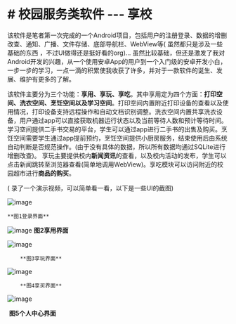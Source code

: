 # # 校园服务类软件 --- 享校

该软件是笔者第一次完成的一个Android项目，包括用户的注册登录、数据的增删改查、通知、广播、文件存储、底部导航栏、WebView等( 虽然都只是涉及一些基础的东西 ，不过UI做得还是挺好看的org)...
虽然比较基础，但还是激发了我对Android开发的兴趣，从一个使用安卓App的用户到一个入门级的安卓开发小白，一步一步的学习，一点一滴的积累使我收获了许多，并对于一款软件的诞生、发展、维护有更多的了解。

该软件主要分为三个功能：**享用、享玩、享吃**。其中享用定为四个方面：**打印空间、洗衣空间、烹饪空间以及学习空间**。打印空间内置附近打印设备的查看以及使用情况，打印设备支持远程操作和自动文档识别调整。洗衣空间内置共享洗衣设备，用户通过app可以直接获取机器运行状态以及当前等待人数和预计等待时间。学习空间提供二手书交易的平台，学生可以通过app进行二手书的出售及购买。烹饪空间需要学生通过app提前预约，烹饪空间提供小厨房服务，结束使用后由系统自动判断是否规范操作。(由于没有具体的数据，所以所有数据均通过SQLite进行增删改查)。 
享玩主要提供校内**新闻资讯**的查看，以及校内活动的发布，学生可以点击新闻跳转至浏览器查看(简单地调用WebView)。享吃模块可以访问附近的校园超市进行**商品的购买**。

( 录了一个演示视频，可以简单看一看，以下是一些UI的截图)

![image](https://user-images.githubusercontent.com/49552090/109638691-44351e80-7b89-11eb-9fbd-393d8f67f569.png)

	**图1登录界面**

![image](https://user-images.githubusercontent.com/49552090/109638726-50b97700-7b89-11eb-87a5-55bfe4ffb8dd.png)
**图2享用界面**

![image](https://user-images.githubusercontent.com/49552090/109638751-5b740c00-7b89-11eb-8bae-e196c3a2243c.png)

		**图3享玩界面**

![image](https://user-images.githubusercontent.com/49552090/109638778-63cc4700-7b89-11eb-823f-702d0c56d408.png)

		**图4享买界面**

 ![image](https://user-images.githubusercontent.com/49552090/109638804-6a5abe80-7b89-11eb-898d-f6f632333ee0.png)

​	**图5个人中心界面**
